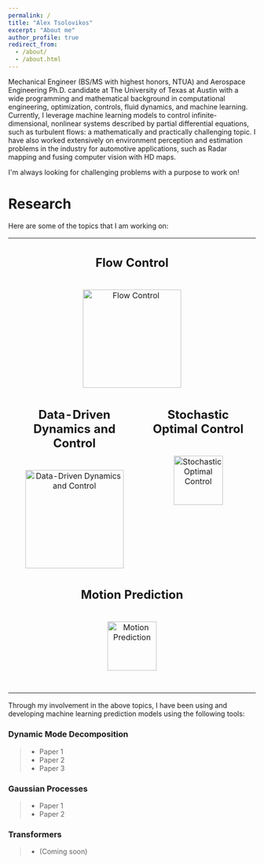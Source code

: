 ```yaml
---
permalink: /
title: "Alex Tsolovikos"
excerpt: "About me"
author_profile: true
redirect_from: 
  - /about/
  - /about.html
---
```


Mechanical Engineer (BS/MS with highest honors, NTUA) and Aerospace Engineering Ph.D. candidate at The University of Texas at Austin with a wide programming and mathematical background in computational engineering, optimization, controls, fluid dynamics, and machine learning. Currently, I leverage machine learning models to control infinite-dimensional, nonlinear systems described by partial differential equations, such as turbulent flows: a mathematically and practically challenging topic. I have also worked extensively on environment perception and estimation problems in the industry for automotive applications, such as Radar mapping and fusing computer vision with HD maps.

I'm always looking for challenging problems with a purpose to work on!


# Research

Here are some of the topics that I am working on:


<table style="margin-left: auto; margin-right: auto; border: 0px;">
  <tbody>
    <tr>
      <td colspan=2 style="width: 600px; height: 250px; text-align: center; vertical-align: top; border: 0px solid black;">
        <h2>Flow Control</h2>
        <br>
        <img src="https://alextsolovikos.github.io/docs/multiple_lsms_dns_overview.png" alt="Flow Control" height="200px" width="auto">
      </td>
    </tr>
    <tr>
      <td style="width: 300px; height: 250px; text-align: center; vertical-align: top; border: 0px solid black;">
        <h2>Data-Driven Dynamics and Control</h2>
        <br>
        <img src="https://alextsolovikos.github.io/docs/deep_gp_koopman_example.png" alt="Data-Driven Dynamics and Control" height="200px">
      </td>
      <td style="width: 300px; height: 250px; text-align: center; vertical-align: top; border: 0px;">
        <h2>Stochastic Optimal Control</h2>
        <br>
        <img src="https://alextsolovikos.github.io/docs/greedy_covariance_2d.png" alt="Stochastic Optimal Control" height="100px" width="auto">
      </td>
    </tr>
    <tr>
      <td colspan=2 style="width: 600px; height: 250px; text-align: center; vertical-align: top; border: 0px;">
        <h2>Motion Prediction</h2>
        <br>
        <img src="https://alextsolovikos.github.io/docs/transformer-example-prediction.png" alt="Motion Prediction" width="auto" height="100px">
      </td>
    </tr>
  </tbody>
</table>


Through my involvement in the above topics, I have been using and developing machine learning prediction models using the following tools:

### Dynamic Mode Decomposition
> - Paper 1
> - Paper 2
> - Paper 3

### Gaussian Processes
> - Paper 1
> - Paper 2

### Transformers
> - (Coming soon)




